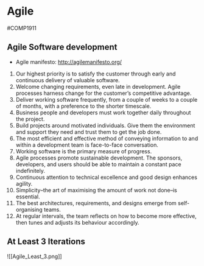 # Agile
#COMP1911
## Agile Software development
- Agile manifesto: http://agilemanifesto.org/
1. Our highest priority is to satisfy the customer through early and continuous delivery of valuable software.
2. Welcome changing requirements, even late in development. Agile processes harness change for the customer’s competitive advantage.
3. Deliver working software frequently, from a couple of weeks to a couple of months, with a preference to the shorter timescale.
4. Business people and developers must work together daily throughout the project.
5. Build projects around motivated individuals. Give them the environment and support they need and trust them to get the job done.
6. The most efficient and effective method of conveying information to and within a development team is face-to-face conversation.
7. Working software is the primary measure of progress.
8. Agile processes promote sustainable development. The sponsors, developers, and users should be able to maintain a constant pace indefinitely.
9. Continuous attention to technical excellence and good design enhances agility.
10. Simplicity–the art of maximising the amount of work not done–is essential.
11. The best architectures, requirements, and designs emerge from self-organising teams.
12. At regular intervals, the team reflects on how to become more effective, then tunes and adjusts its behaviour accordingly.
## At Least 3 Iterations
![[Agile_Least_3.png]]